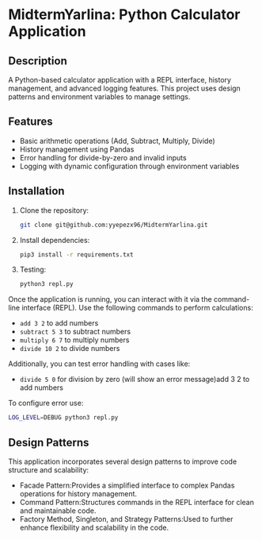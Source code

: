 # MidtermYarlina: Python Calculator Application

## Description
A Python-based calculator application with a REPL interface, history management, and advanced logging features. This project uses design patterns and environment variables to manage settings.

## Features
- Basic arithmetic operations (Add, Subtract, Multiply, Divide)
- History management using Pandas
- Error handling for divide-by-zero and invalid inputs
- Logging with dynamic configuration through environment variables

## Installation
1. Clone the repository:
   ```bash
   git clone git@github.com:yyepezx96/MidtermYarlina.git
   ```
2. Install dependencies:
   ```bash
   pip3 install -r requirements.txt
   ```
3. Testing:
   ```bash
   python3 repl.py
   ```
Once the application is running, you can interact with it via the command-line interface (REPL). Use the following commands to perform calculations:

- `add 3 2` to add numbers
- `subtract 5 3` to subtract numbers
- `multiply 6 7` to multiply numbers
- `divide 10 2` to divide numbers

Additionally, you can test error handling with cases like:
- `divide 5 0` for division by zero (will show an error message)add 3 2 to add numbers


To configure error use:             
   ```bash
   LOG_LEVEL=DEBUG python3 repl.py                                                          
   ``` 
## Design Patterns

This application incorporates several design patterns to improve code structure and scalability:

- Facade Pattern:Provides a simplified interface to complex Pandas operations for history management.
- Command Pattern:Structures commands in the REPL interface for clean and maintainable code.
- Factory Method, Singleton, and Strategy Patterns:Used to further enhance flexibility and scalability in the code.
